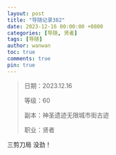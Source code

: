 ```yaml
---
layout: post
title: "导随记录382"
date: 2023-12-16 00:00:00 +0800
categories: [导随, 贤者]
tags: [导随]
author: wanwan
toc: true
comments: true
pin: true
---
```

> 日期：2023.12.16
>
> 等级：60
>
> 副本：神圣遗迹无限城市街古迹
>
> 职业：贤者

三剪刀局 没劲！